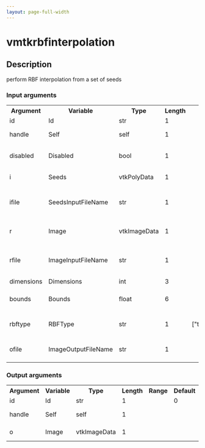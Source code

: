 ```yaml
---
layout: page-full-width
---
```

<h1>vmtkrbfinterpolation</h1>
<h2>Description</h2>
perform RBF interpolation from a set of seeds
<h3>Input arguments</h3>
<table class="vmtkscripts">
<tr>
<th>Argument</th><th>Variable</th><th>Type</th><th>Length</th><th>Range</th><th>Default</th><th>Description</th>
</tr>
<tr><td>id</td><td>Id</td><td>str</td><td>1</td><td></td><td>0</td><td>script id</td>
</tr>
<tr><td>handle</td><td>Self</td><td>self</td><td>1</td><td></td><td></td><td>handle to self</td>
</tr>
<tr><td>disabled</td><td>Disabled</td><td>bool</td><td>1</td><td></td><td>0</td><td>disable execution and piping</td>
</tr>
<tr><td>i</td><td>Seeds</td><td>vtkPolyData</td><td>1</td><td></td><td></td><td>the input seeds</td>
</tr>
<tr><td>ifile</td><td>SeedsInputFileName</td><td>str</td><td>1</td><td></td><td></td><td>filename for the default Seeds reader</td>
</tr>
<tr><td>r</td><td>Image</td><td>vtkImageData</td><td>1</td><td></td><td></td><td>the reference image</td>
</tr>
<tr><td>rfile</td><td>ImageInputFileName</td><td>str</td><td>1</td><td></td><td></td><td>filename for the default Image reader</td>
</tr>
<tr><td>dimensions</td><td>Dimensions</td><td>int</td><td>3</td><td></td><td>[0, 0, 0]</td><td></td>
</tr>
<tr><td>bounds</td><td>Bounds</td><td>float</td><td>6</td><td></td><td>[0.0, 1.0, 0.0, 1.0, 0.0, 1.0]</td><td></td>
</tr>
<tr><td>rbftype</td><td>RBFType</td><td>str</td><td>1</td><td>["thinplatespline","biharmonic","triharmonic"]</td><td>biharmonic</td><td>the type of RBF interpolation</td>
</tr>
<tr><td>ofile</td><td>ImageOutputFileName</td><td>str</td><td>1</td><td></td><td></td><td>filename for the default Image writer</td>
</tr>
</table>
<h3>Output arguments</h3>
<table class="vmtkscripts">
<tr>
<th>Argument</th><th>Variable</th><th>Type</th><th>Length</th><th>Range</th><th>Default</th><th>Description</th>
</tr>
<tr><td>id</td><td>Id</td><td>str</td><td>1</td><td></td><td>0</td><td>script id</td>
</tr>
<tr><td>handle</td><td>Self</td><td>self</td><td>1</td><td></td><td></td><td>handle to self</td>
</tr>
<tr><td>o</td><td>Image</td><td>vtkImageData</td><td>1</td><td></td><td></td><td>the output image</td>
</tr>
</table>

